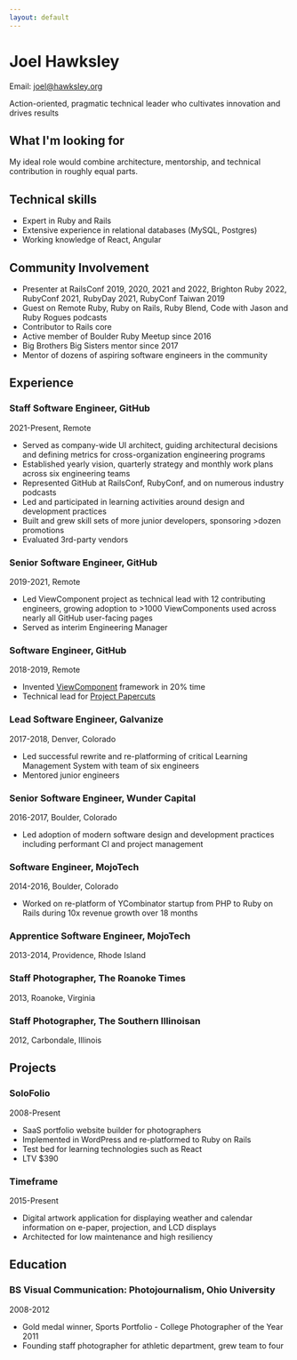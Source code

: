 ```yaml
---
layout: default
---
```


# Joel Hawksley

Email: joel@hawksley.org

Action-oriented, pragmatic technical leader who cultivates innovation and drives results

## What I'm looking for

My ideal role would combine architecture, mentorship, and technical contribution in roughly equal parts.

## Technical skills

- Expert in Ruby and Rails
- Extensive experience in relational databases (MySQL, Postgres)
- Working knowledge of React, Angular

## Community Involvement

- Presenter at RailsConf 2019, 2020, 2021 and 2022, Brighton Ruby 2022, RubyConf 2021, RubyDay 2021, RubyConf Taiwan 2019
- Guest on Remote Ruby, Ruby on Rails, Ruby Blend, Code with Jason and Ruby Rogues podcasts
- Contributor to Rails core
- Active member of Boulder Ruby Meetup since 2016
- Big Brothers Big Sisters mentor since 2017
- Mentor of dozens of aspiring software engineers in the community

## Experience

### Staff Software Engineer, GitHub

2021-Present, Remote

- Served as company-wide UI architect, guiding architectural decisions and defining metrics for cross-organization engineering programs
- Established yearly vision, quarterly strategy and monthly work plans across six engineering teams
- Represented GitHub at RailsConf, RubyConf, and on numerous industry podcasts
- Led and participated in learning activities around design and development practices
- Built and grew skill sets of more junior developers, sponsoring >dozen promotions
- Evaluated 3rd-party vendors

### Senior Software Engineer, GitHub

2019-2021, Remote

- Led ViewComponent project as technical lead with 12 contributing engineers, growing adoption to >1000 ViewComponents used across nearly all GitHub user-facing pages
- Served as interim Engineering Manager

### Software Engineer, GitHub

2018-2019, Remote

- Invented [ViewComponent](https://viewcomponent.org/) framework in 20% time
- Technical lead for [Project Papercuts](https://github.blog/2018-08-28-announcing-paper-cuts/)

### Lead Software Engineer, Galvanize

2017-2018, Denver, Colorado

- Led successful rewrite and re-platforming of critical Learning Management System with team of six engineers
- Mentored junior engineers

### Senior Software Engineer, Wunder Capital

2016-2017, Boulder, Colorado

- Led adoption of modern software design and development practices including performant CI and project management

### Software Engineer, MojoTech

2014-2016, Boulder, Colorado

- Worked on re-platform of YCombinator startup from PHP to Ruby on Rails during 10x revenue growth over 18 months

### Apprentice Software Engineer, MojoTech

2013-2014, Providence, Rhode Island

### Staff Photographer, The Roanoke Times

2013, Roanoke, Virginia

### Staff Photographer, The Southern Illinoisan

2012, Carbondale, Illinois

## Projects

### SoloFolio

2008-Present

- SaaS portfolio website builder for photographers
- Implemented in WordPress and re-platformed to Ruby on Rails
- Test bed for learning technologies such as React
- LTV $390

### Timeframe

2015-Present

- Digital artwork application for displaying weather and calendar information on e-paper, projection, and LCD displays
- Architected for low maintenance and high resiliency

## Education

### BS Visual Communication: Photojournalism, Ohio University

2008-2012

- Gold medal winner, Sports Portfolio - College Photographer of the Year 2011
- Founding staff photographer for athletic department, grew team to four
